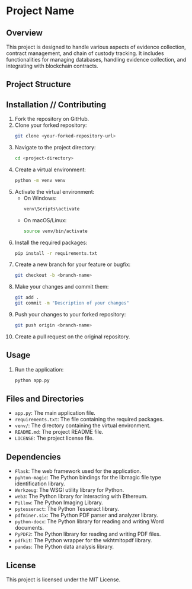# Project Name

## Overview

This project is designed to handle various aspects of evidence collection, contract management, and chain of custody tracking. It includes functionalities for managing databases, handling evidence collection, and integrating with blockchain contracts.

## Project Structure


## Installation // Contributing

1. Fork the repository on GitHub.
2. Clone your forked repository:
    ```sh
    git clone <your-forked-repository-url>
    ```
3. Navigate to the project directory:
    ```sh
    cd <project-directory>
    ```
4. Create a virtual environment:
    ```sh
    python -m venv venv
    ```
5. Activate the virtual environment:
    - On Windows:
        ```sh
        venv\Scripts\activate
        ```
    - On macOS/Linux:
        ```sh
        source venv/bin/activate
        ```
6. Install the required packages:
    ```sh
    pip install -r requirements.txt
    ```
7. Create a new branch for your feature or bugfix:
    ```sh
    git checkout -b <branch-name>
    ```
8. Make your changes and commit them:
    ```sh
    git add .
    git commit -m "Description of your changes"
    ```
9. Push your changes to your forked repository:
    ```sh
    git push origin <branch-name>
    ```
10. Create a pull request on the original repository.


## Usage

1. Run the application:
    ```sh
    python app.py
    ```

## Files and Directories

- `app.py`: The main application file.
- `requirements.txt`: The file containing the required packages.
- `venv/`: The directory containing the virtual environment.
- `README.md`: The project README file.
- `LICENSE`: The project license file.

## Dependencies

- `Flask`: The web framework used for the application.
- `pyhton-magic`: The Python bindings for the libmagic file type identification library.
- `Werkzeug`: The WSGI utility library for Python.
- `web3`: The Python library for interacting with Ethereum.
- `Pillow`: The Python Imaging Library.
- `pytesseract`: The Python Tesseract library.
- `pdfminer.six`: The Python PDF parser and analyzer library.
- `python-docx`: The Python library for reading and writing Word documents.
- `PyPDF2`: The Python library for reading and writing PDF files.
- `pdfkit`: The Python wrapper for the wkhtmltopdf library.
- `pandas`: The Python data analysis library.

## License

This project is licensed under the MIT License.
